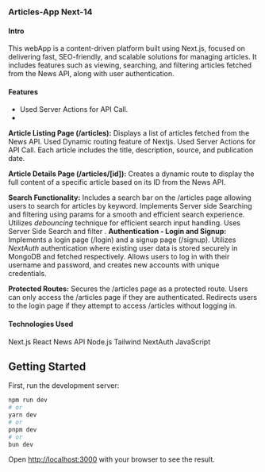 ### Articles-App Next-14
#### Intro
This webApp is a content-driven platform built using Next.js, focused on delivering fast, SEO-friendly, and scalable solutions for managing articles. It includes features such as viewing, searching, and filtering articles fetched from the News API, along with user authentication.

#### Features
- Used Server Actions for API Call.
- 

**Article Listing Page (/articles):**
Displays a list of articles fetched from the News API.
Used Dynamic routing feature of Nextjs.
Used Server Actions for API Call.
Each article includes the title, description, source, and publication date.

**Article Details Page (/articles/[id]):**
Creates a dynamic route to display the full content of a specific article based on its ID from the News API.

**Search Functionality:**
Includes a search bar on the /articles page allowing users to search for articles by keyword.
Implements Server side Searching and filtering using params for a smooth and efficient search experience.
Utilizes *debouncing* technique for efficient search input handling.
Uses Server Side Search and filter
.
**Authentication - Login and Signup:**
Implements a login page (/login) and a signup page (/signup).
Utilizes *NextAuth* authentication where existing user data is stored securely in MongoDB and fetched respectively.
Allows users to log in with their username and password, and creates new accounts with unique credentials.

**Protected Routes:**
Secures the /articles page as a protected route.
Users can only access the /articles page if they are authenticated.
Redirects users to the login page if they attempt to access /articles without logging in.

####  Technologies Used
Next.js
React
News API
Node.js
Tailwind
NextAuth
JavaScript

## Getting Started

First, run the development server:

```bash
npm run dev
# or
yarn dev
# or
pnpm dev
# or
bun dev
```

Open [http://localhost:3000](http://localhost:3000) with your browser to see the result.